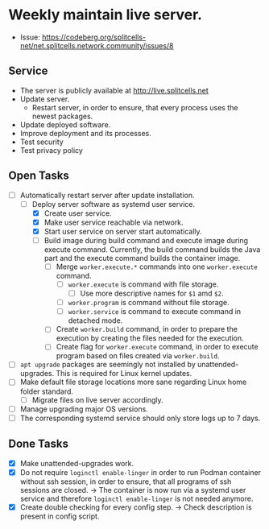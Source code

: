 # Weekly maintain live server.
* Issue: https://codeberg.org/splitcells-net/net.splitcells.network.community/issues/8
## Service
* The server is publicly available at http://live.splitcells.net
* Update server.
    * Restart server, in order to ensure, that every process uses the newest packages.
* Update deployed software. 
* Improve deployment and its processes.
* Test security
* Test privacy policy
## Open Tasks
* [ ] Automatically restart server after update installation.
    * [ ] Deploy server software as systemd user service.
        * [x] Create user service.
        * [x] Make user service reachable via network.
        * [x] Start user service on server start automatically.
        * [ ] Build image during build command and execute image during execute command.
          Currently, the build command builds the Java part and the execute command builds the container image.
            * [ ] Merge `worker.execute.*` commands into one `worker.execute` command.
                * [ ] `worker.execute` is command with file storage.
                    * [ ] Use more descriptive names for `$1` amd `$2`.
                * [ ] `worker.program` is command without file storage.
                * [ ] `worker.service` is command to execute command in detached mode.
            * [ ] Create `worker.build` command, in order to prepare the execution by creating the files needed for the execution.
            * [ ] Create flag for `worker.execute` command, in order to execute program based on files created via `worker.build`.
* [ ] `apt upgrade` packages are seemingly not installed by unattended-upgrades.
  This is required for Linux kernel updates. 
* [ ] Make default file storage locations more sane regarding Linux home folder standard.
    * [ ] Migrate files on live server accordingly.
* [ ] Manage upgrading major OS versions.
* [ ] The corresponding systemd service should only store logs up to 7 days.
## Done Tasks
* [x] Make unattended-upgrades work.
* [x] Do not require `loginctl enable-linger` in order to run Podman container without ssh session,
  in order to ensure, that all programs of ssh sessions are closed.
  -> The container is now run via a systemd user service and therefore `loginctl enable-linger` is not needed anymore.
* [x] Create double checking for every config step. -> Check description is present in config script.